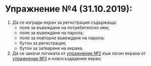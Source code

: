 # Упражнение №4 (31.10.2019):
1. Да се изгради екран за регистрация съдържаща:
	* поле за въвеждане на потребителско име;
	* поле за въвеждане на парола;
	* поле за повторно въвеждане на парола;
	* бутон за регистрация;
	* бутон за затваряне на екрана.
2. Да се закачи логиката от [упражнение №2](Seminar_17+18.10.19.md) към логин екрана от [упражнение №3](Seminar_24+25.10.19.md) и новосъздадения екран;
